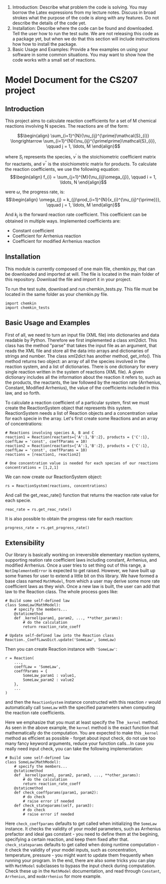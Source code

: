 1. Introduction:  Describe what problem the code is solving.  You may borrow the Latex
   expressions from my lecture notes.  Discuss in broad strokes what the purpose of the
   code is along with any features.  Do not describe the details of the code yet.
2. Installation:  Describe where the code can be found and downloaded.  Tell the user
   how to run the test suite.  We are not releasing this code as a package yet, but
   when we do that this section will include instructions how how to install the package.
3. Basic Usage and Examples:  Provide a few examples on using your software in some
   common situations.  You may want to show how the code works with a small set of
   reactions.


# Model Document for the CS207 project

## Introduction
This project aims to calculate reaction coefficients for a set of M chemical reactions involving N species. The reactions are of the form:

$$\begin{align}
\sum_{i=1}^{N}{\nu_{ij}^{\prime}\mathcal{S}_{i}} \longrightarrow
\sum_{i=1}^{N}{\nu_{ij}^{\prime\prime}\mathcal{S}_{i}}, \qquad j = 1, \ldots, M
\end{align}$$

where $S_i$ represents the species, $\nu^\prime$ is the stoichiometric coefficient matrix for reactants, and $\nu^{\prime\prime}$ is the stoichiometric matrix for products. To calculate the reaction coefficients, we use the following equation:
$$\begin{align}
f_{i} = \sum_{j=1}^{M}{\nu_{ij}\omega_{j}}, \qquad i = 1, \ldots, N
\end{align}$$

were $\omega$, the progress rate, is:
$$\begin{align}
\omega_{j} = k_{j}\prod_{i=1}^{N}{x_{i}^{\nu_{ij}^{\prime}}}, \qquad j = 1, \ldots, M
\end{align}$$

And $k_{j}$ is the forward reaction rate coefficient. This coefficient can be obtained in multiple ways. Implemented coefficients are:
- Constant coefficient
- Coefficient for Arrhenius reaction
- Coefficient for modified Arrhenius reaction

## Installation

This module is currently composed of one main file, chemkin.py, that can be downloaded and imported at will. The file is located in the main folder of this repository. Download the file and import it in your project.

To run the test suite, download and run chemkin_tests.py. This file must be located in the same folder as your chemkin.py file.

```
import chemkin
import chemkin_tests
```

## Basic Usage and Examples

First of all, we need to turn an input file (XML file) into dictionaries and data readable by Python. Therefore we first implemented a class xml2dict.
This class has the method "parse" that takes the input file as an argument, that reads the XML file and store all the data into arrays and dictionaries of strings and number. The class xml2dict has another method, get_info(). This method returns two object: an array of all the species involved in the reaction system, and a list of dictionaries. There is one dictionary for every single reaction written in the system of reactions (XML file). A given dictionary includes all the information about the reaction it refers to, such as the products, the reactants, the law followed by the reaction rate (Arrhenius, Constant, Modified Arrhenius), the value of the coefficients included in this law, and so forth.
   

To calculate a reaction coefficient of a particular system, first we must create the ReactionSystem object that represents this system. ReactionSystem needs a list of Reaction objects and a concentration value for each specie in the array. Let's first create some Reactions and an array of concentrations:
```
# Reactions involving species A, B and C
reaction1 = Reaction(reactants={'A':1,'B':2}, products = {'C':1}, coeffLaw = 'const', coeffParams = 10)
reaction2 = Reaction(reactants={'A':1,'B':2}, products = {'C':1}, coeffLaw = 'const', coeffParams = 10)
reactions = [reaction1, reaction2]

# One concentration value is needed for each species of our reactions
concentrations = [1,2,1]
```
We can now create our ReactionSystem object:
```
rs = ReactionSystem(reactions, concentrations)
```
And call the get_reac_rate() function that returns the reaction rate value for each specie.
```
reac_rate = rs.get_reac_rate()
```
It is also possible to obtain the progress rate for each reaction:
```
progress_rate = rs.get_progress_rate()
```

## Extensibility

Our library is basically working on irreversible elementary reaction systems, supporting reation rate coefficient laws including constant, Arrhenius, and modified Arrhenius. Once a user tries to set thing out of this range, a `NotImplementedError` is expected to get raised. However, we have built up some frames for user to extend a little bit on this library. We have formed a base class named `MathModel`, from which a user may derive some more rate coefficient laws as they wish. Once a new law is built, the user can add that law to the Reaction class. The whole process goes like:

```
# Build some self-defined law
class SomeLaw(MathModel):
	# specify the members...
	@staticmethod
	def _kernel(param1, param2, ..., **other_params):
		# do the calculation
		return reaction_rate_coeff

# Update self-defined law into the Reaction class
Reaction._CoeffLawsDict.update('SomeLaw', SomeLaw)
```

Then you can create Reaction instance with `'SomeLaw'`:
```
r = Reaction(
	..., 
	coeffLaw = 'SomeLaw', 
	coeffParams = {
		SomeLaw_param1 : value1, 
		SomeLaw_param2 : value2 
	},
	...
)
```

and then the `ReactionSystem` instance constructed with this reaction `r` would automatically call `SomeLaw` with the specified parameters when computing the reaction rate coefficients.

Here we emphasize that you must at least specify the The `_kernel` method. As seen in the above example, the `kernel` method is the exact function that mathematically do the computation. You are expected to make this `_kernel` method as efficient as possible - forget about input check, do not use too many fancy keyword arguments, reduce your function calls...In case you really need input check, you can take the following implementation:

```
# Build some self-defined law
class SomeLaw(MathModel):
	# specify the members...
	@staticmethod
	def _kernel(param1, param2, param3, ..., **other_params):
		# do the calculation
		return reaction_rate_coeff
	@staticmethod
	def check_coeffparams(param1, param2):
		# do check
		# raise error if needed
	def check_stateparams(self, param3):
		# do check
		# raise error if needed
```


Here `check_coeffparams` defaults to get called when initializing the `SomeLaw` instance. It checks the validity of your model parameters, such as Arrhenius prefactor and ideal gas constant - you need to define them at the begining, specifying a certain reaction, and keep them fixed after that. `check_stateparams` defaults to get called when doing runtime computation - it check the validity of your model inputs, such as concentration, temperature, pressure - you might want to update them frequently when running your program. In the end, there are also some tricks you can play with `MathModel` subclasses to bypass the input check during computation. Check these up in the `MathModel` documentation, and read through `Constant`, `Arrhenius`, and `modArrhenius` for more example.